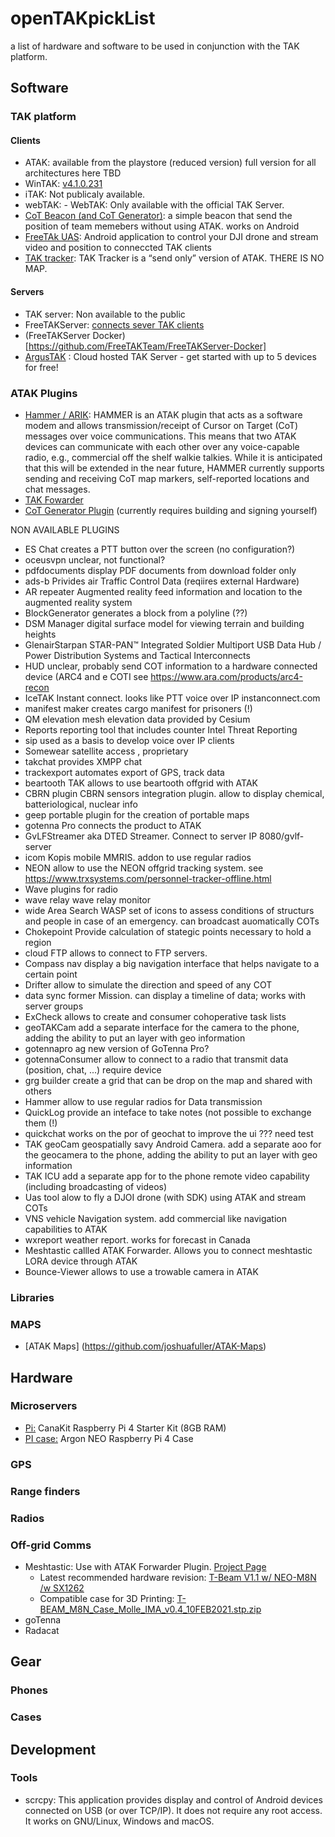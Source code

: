 # openTAKpickList
a list of hardware and software to be used in conjunction with the TAK platform.

## Software

### TAK platform
#### Clients
- ATAK: available from the playstore (reduced version) full version for all architectures here TBD
- WinTAK: [v4.1.0.231](https://drive.google.com/file/d/1BSdTpMVPlQj53W-aH83Vldc_bJpB9ZZQ/view)
- iTAK: Not publicaly available.
- webTAK:	- WebTAK: Only available with the official TAK Server.
- [CoT Beacon (and CoT Generator)](https://github.com/jonapoul/cotgenerator): a simple beacon  that send the position of team memebers without using ATAK. works on Android
- [FreeTAk UAS](https://play.google.com/store/apps/details?id=org.FreeTak.FreeTAKUAS&hl=en_US&gl=US): Android application to control your DJI drone and stream video and position to conneccted TAK clients
- [TAK tracker](https://play.google.com/store/apps/details?id=gov.tak.taktracker&hl=en_CA&gl=US): TAK Tracker is a “send only” version of ATAK. THERE IS NO MAP.

#### Servers
- TAK server: Non available to the public
- FreeTAKServer: [connects sever TAK clients](https://github.com/FreeTAKTeam/FreeTakServer)
- (FreeTAKServer Docker) [https://github.com/FreeTAKTeam/FreeTAKServer-Docker]
- [ArgusTAK](https://argustak.com/) : Cloud hosted TAK Server - get started with up to 5 devices for free!

### ATAK Plugins
- [Hammer / ARIK](https://play.google.com/store/apps/details?id=com.atakmap.android.cot_utility.plugin&hl=en_CA&gl=US): HAMMER is an ATAK plugin that acts as a software modem and allows transmission/receipt of Cursor on Target (CoT) messages over voice communications. This means that two ATAK devices can communicate with each other over any voice-capable radio, e.g., commercial off the shelf walkie talkies. While it is anticipated that this will be extended in the near future, HAMMER currently supports sending and receiving CoT map markers, self-reported locations and chat messages.
- [TAK Fowarder](https://github.com/paulmandal/atak-forwarder)
- [CoT Generator Plugin](https://github.com/jonapoul/cotgenerator-plugin) (currently requires building and signing yourself)

NON AVAILABLE PLUGINS
- ES Chat	creates a PTT button over the screen (no configuration?)
- oceusvpn	unclear, not functional?
- pdfdocuments	display PDF documents from download folder only
- ads-b	Privides air Traffic Control Data (reqiires external Hardware)
- AR repeater	Augmented reality feed information and location to the augmented reality system
- BlockGenerator	generates a block from a polyline (??)
- DSM Manager	digital surface model for viewing terrain and building heights
- GlenairStarpan	STAR-PAN™ Integrated Soldier Multiport USB Data Hub / Power Distribution Systems and Tactical Interconnects
- HUD	unclear, probably send COT information to a hardware connected device (ARC4 and e COTI see https://www.ara.com/products/arc4-recon
- IceTAK	Instant connect. looks like PTT voice over IP instanconnect.com
- manifest maker	creates cargo manifest for prisoners (!)
- QM elevation	mesh elevation data provided by Cesium
- Reports	reporting tool that includes counter Intel Threat Reporting
- sip	used as a basis to develop voice over IP clients
- Somewear	satellite access , proprietary
- takchat	provides XMPP chat
- trackexport	automates export of GPS, track data
- beartooth TAK	allows to use beartooth offgrid with ATAK
- CBRN plugin	CBRN sensors integration plugin. allow to display chemical, batteriological, nuclear info
- geep portable	plugin for the creation of portable maps
- gotenna Pro	connects the product to ATAK
- GvLFStreamer	aka DTED Streamer. Connect to server IP 8080/gvlf-server
- icom	Kopis mobile MMRIS. addon to use regular radios
- NEON	allow to use the NEON offgrid tracking system. see https://www.trxsystems.com/personnel-tracker-offline.html
- Wave	plugins for radio
- wave relay	wave relay monitor
- wide Area Search	WASP set of icons to assess conditions of structurs and people in case of an emergency. can broadcast auomatically COTs
- Chokepoint	Provide calculation of stategic points necessary to hold a region
- cloud FTP	allows to connect to FTP servers.
- Compass nav	display a big navigation interface that helps navigate to a certain point
- Drifter	allow to simulate the direction and speed of any COT
- data sync	former Mission. can display a timeline of data; works with server groups
- ExCheck	allows to create and consumer cohoperative task lists
- geoTAKCam	add a separate interface for the camera to the phone, adding the ability to put an layer with geo information
- gotennapro ag	new version of GoTenna Pro?
- gotennaConsumer	allow to connect to a radio that transmit data (position, chat, ...) require device
- grg builder	create a grid that can be drop on the map and shared with others
- Hammer	allow to use regular radios for Data transmission
- QuickLog	provide an inteface to take notes (not possible to exchange them (!)
- quickchat	works on the por of geochat to improve the ui ??? need test
- TAK geoCam	geospatially savy Android Camera. add a separate aoo for the geocamera to the phone, adding the ability to put an layer with geo information
- TAK ICU	add a separate app for to the phone remote video capability (including broadcasting of videos)
- Uas tool	alow to fly a DJOI drone (with SDK) using ATAK and stream COTs
- VNS	vehicle Navigation system. add commercial like navigation capabilities to ATAK
- wxreport	weather report. works for forecast in Canada
- Meshtastic	callled ATAK Forwarder. Allows you to connect meshtastic LORA device through ATAK
- Bounce-Viewer	allows to use a trowable camera in ATAK

### Libraries


### MAPS
- [ATAK Maps] (https://github.com/joshuafuller/ATAK-Maps)

## Hardware

### Microservers
- [Pi:](https://www.amazon.com/CanaKit-Raspberry-Basic-Kit-8GB/dp/B08DJ9MLHV/ref=mp_s_a_1_3?dchild=1&keywords=pi4+8gb+raspberry&qid=1613526745&sprefix=pi4+&sr=8-3) CanaKit Raspberry Pi 4 Starter Kit (8GB RAM)
- [PI case:](https://www.amazon.com/Argon-Raspberry-Heatsink-Supports-Accessible/dp/B07WMG27T7/ref=mp_s_a_1_1_sspa?dchild=1&keywords=argon+neo+raspberry+pi+4+case&qid=1613526849&sprefix=argon+neo&sr=8-1-spons&psc=1&spLa=ZW5jcnlwdGVkUXVhbGlmaWVyPUEzUDFTTTZDQjlYU1FMJmVuY3J5cHRlZElkPUEwMTk0OTI1MjZOV0pHR1lTSkgzTCZlbmNyeXB0ZWRBZElkPUEwNjQyNjYyMTNaTEZQMExIVUFMVSZ3aWRnZXROYW1lPXNwX3Bob25lX3NlYXJjaF9hdGYmYWN0aW9uPWNsaWNrUmVkaXJlY3QmZG9Ob3RMb2dDbGljaz10cnVl) Argon NEO Raspberry Pi 4 Case 

### GPS

### Range finders

### Radios

### Off-grid Comms
- Meshtastic: Use with ATAK Forwarder Plugin. [Project Page](https://www.meshtastic.org/)
    - Latest recommended hardware revision: [T-Beam V1.1 w/ NEO-M8N /w SX1262](https://www.amazon.com/TTGO-Wireless-Bluetooth-NEO-M8N-Battery/dp/B08GK8JP7Y/ref=sr_1_15?dchild=1&keywords=TTGO&qid=1613529697&sr=8-15)
    - Compatible case for 3D Printing: [T-BEAM_M8N_Case_Molle_IMA_v0.4_10FEB2021.stp.zip](https://discord.com/channels/698067185515495436/699733695333924976/809569287177371668)
- goTenna
- Radacat

## Gear
### Phones

### Cases

## Development
### Tools
- scrcpy: This application provides display and control of Android devices connected on USB (or over TCP/IP). It does not require any root access. It works on GNU/Linux, Windows and macOS.



